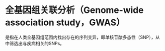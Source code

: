 # 全基因组关联分析（Genome-wide association study，GWAS）

是指在人类全基因组范围内找出存在的序列变异，即单核苷酸多态性（SNP），从中筛选出与疾病相关的SNPs。